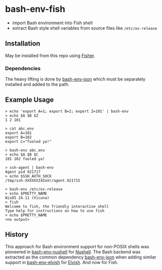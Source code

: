 # bash-env-fish

- import Bash environment into Fish shell
- extract Bash style shell variables from source files like `/etc/os-release`

## Installation

May be installed from this repo using [Fisher](https://github.com/jorgebucaran/fisher).

### Dependencies

The heavy lifting is done by [bash-env-json](https://github.com/tesujimath/bash-env-json) which must be separately installed and added to the path.

## Example Usage

```
> echo 'export A=1; export B=2; export Z=101' | bash-env
> echo $A $B $Z
1 2 101

> cat abc.env
export A=101
export B=102
export C="fooled ya!"

> bash-env abc.env
> echo $A $B $C
101 102 fooled ya!

> ssh-agent | bash-env
Agent pid 921717
> echo $SSH_AUTH_SOCK
/tmp/ssh-XXXXXXI4IoXr/agent.921715

> bash-env /etc/os-release
> echo $PRETTY_NAME
NixOS 24.11 (Vicuna)
> fish
Welcome to fish, the friendly interactive shell
Type help for instructions on how to use fish
> echo $PRETTY_NAME
<no output>
```

## History

This approach for Bash environment support for non-POSIX shells was pioneered in [bash-env-nushell](https://github.com/tesujimath/bash-env-nushell) for [Nushell](https://www.nushell.sh/).  The Bash backend was extracted as the common dependency [bash-env-json](https://github.com/tesujimath/bash-env-json) when adding similar support in [bash-env-elvish](https://github.com/tesujimath/bash-env-elvish) for [Elvish](https://elv.sh/).  And now for Fish.
